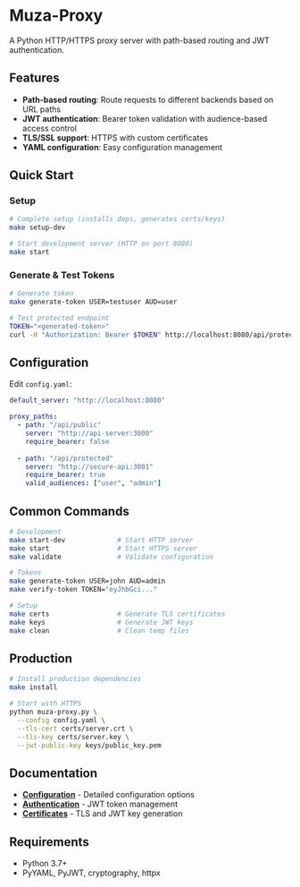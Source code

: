 # Muza-Proxy

A Python HTTP/HTTPS proxy server with path-based routing and JWT authentication.

## Features

- **Path-based routing**: Route requests to different backends based on URL paths
- **JWT authentication**: Bearer token validation with audience-based access control
- **TLS/SSL support**: HTTPS with custom certificates
- **YAML configuration**: Easy configuration management

## Quick Start

### Setup

```bash
# Complete setup (installs deps, generates certs/keys)
make setup-dev

# Start development server (HTTP on port 8080)
make start
```

### Generate & Test Tokens

```bash
# Generate token
make generate-token USER=testuser AUD=user

# Test protected endpoint
TOKEN="<generated-token>"
curl -H "Authorization: Bearer $TOKEN" http://localhost:8080/api/protected
```

## Configuration

Edit `config.yaml`:

```yaml
default_server: "http://localhost:8080"

proxy_paths:
  - path: "/api/public"
    server: "http://api-server:3000"
    require_bearer: false
  
  - path: "/api/protected"
    server: "http://secure-api:3001"
    require_bearer: true
    valid_audiences: ["user", "admin"]
```

## Common Commands

```bash
# Development
make start-dev             # Start HTTP server
make start                 # Start HTTPS server
make validate              # Validate configuration

# Tokens
make generate-token USER=john AUD=admin
make verify-token TOKEN="eyJhbGci..."

# Setup
make certs                 # Generate TLS certificates
make keys                  # Generate JWT keys
make clean                 # Clean temp files
```

## Production

```bash
# Install production dependencies
make install

# Start with HTTPS
python muza-proxy.py \
  --config config.yaml \
  --tls-cert certs/server.crt \
  --tls-key certs/server.key \
  --jwt-public-key keys/public_key.pem
```

## Documentation

- **[Configuration](docs/configuration.md)** - Detailed configuration options
- **[Authentication](docs/authentication.md)** - JWT token management
- **[Certificates](docs/certificates.md)** - TLS and JWT key generation

## Requirements

- Python 3.7+
- PyYAML, PyJWT, cryptography, httpx
